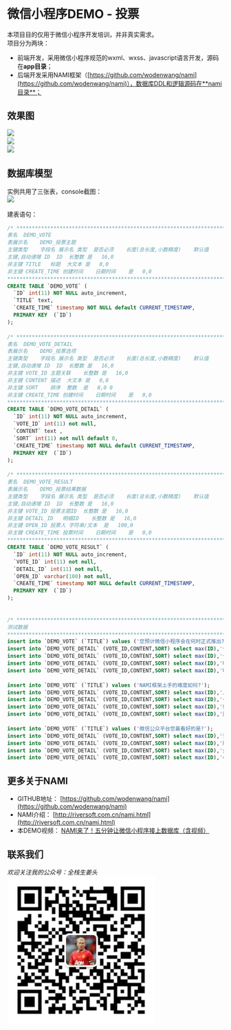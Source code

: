 # 微信小程序DEMO - 投票

本项目目的仅用于微信小程序开发培训，并非真实需求。<br/>
项目分为两块：<br/>
 - 前端开发，采用微信小程序规范的wxml、wxss、javascript语言开发，源码在**app目录**；
 - 后端开发采用NAMI框架（[https://github.com/wodenwang/nami](https://github.com/wodenwang/nami)），数据库DDL和逻辑源码在**nami目录**；

## 效果图
![](http://i.imgur.com/blLC2Ln.png)
<br/>
![](http://i.imgur.com/KCwnYkA.png)
<br/>
![](http://i.imgur.com/ZgPqjnZ.png)

## 数据库模型
实例共用了三张表，console截图：<br/>
![](http://i.imgur.com/doTCpJy.png)

建表语句：<br/>
```sql
/* *****************************************************************************
表名	DEMO_VOTE
表展示名	DEMO_投票主题
主键类型	字段名	展示名	类型	是否必须	长度(总长度,小数精度)	默认值
主键,自动递增	ID	ID	长整数	是	16,0	
非主键	TITLE	标题	大文本	是	0,0	
非主键	CREATE_TIME	创建时间	日期时间	是	0,0	
****************************************************************************** */
CREATE TABLE `DEMO_VOTE` (
  `ID` int(11) NOT NULL auto_increment,
  `TITLE` text,
  `CREATE_TIME` timestamp NOT NULL default CURRENT_TIMESTAMP,
  PRIMARY KEY  (`ID`)
);

/* *****************************************************************************
表名	DEMO_VOTE_DETAIL
表展示名	DEMO_投票选项
主键类型	字段名	展示名	类型	是否必须	长度(总长度,小数精度)	默认值
主键,自动递增	ID	ID	长整数	是	16,0	
非主键	VOTE_ID	主题关联	长整数	是	16,0	
非主键	CONTENT	描述	大文本	是	0,0	
非主键	SORT	排序	整数	是	8,0	0
非主键	CREATE_TIME	创建时间	日期时间	是	0,0	
****************************************************************************** */
CREATE TABLE `DEMO_VOTE_DETAIL` (
  `ID` int(11) NOT NULL auto_increment,
  `VOTE_ID` int(11) not null,
  `CONTENT` text ,
  `SORT` int(11) not null default 0,
  `CREATE_TIME` timestamp NOT NULL default CURRENT_TIMESTAMP,
  PRIMARY KEY  (`ID`)
);

/* *****************************************************************************
表名	DEMO_VOTE_RESULT
表展示名	DEMO_投票结果数据
主键类型	字段名	展示名	类型	是否必须	长度(总长度,小数精度)	默认值
主键,自动递增	ID	ID	长整数	是	16,0	
非主键	VOTE_ID	投票主题ID	长整数	是	16,0	
非主键	DETAIL_ID	明细ID	长整数	是	16,0	
非主键	OPEN_ID	投票人	字符串/文本	是	100,0	
非主键	CREATE_TIME	投票时间	日期时间	是	0,0	
****************************************************************************** */
CREATE TABLE `DEMO_VOTE_RESULT` (
  `ID` int(11) NOT NULL auto_increment,
  `VOTE_ID` int(11) not null,
  `DETAIL_ID` int(11) not null,
  `OPEN_ID` varchar(100) not null,
  `CREATE_TIME` timestamp NOT NULL default CURRENT_TIMESTAMP,
  PRIMARY KEY  (`ID`)
);


/* *****************************************************************************
测试数据
****************************************************************************** */
insert into `DEMO_VOTE` (`TITLE`) values ('您预计微信小程序会在何时正式推出?');
insert into `DEMO_VOTE_DETAIL` (VOTE_ID,CONTENT,SORT) select max(ID),'十一月',0 from `DEMO_VOTE`;
insert into `DEMO_VOTE_DETAIL` (VOTE_ID,CONTENT,SORT) select max(ID),'十二月',1 from `DEMO_VOTE`;
insert into `DEMO_VOTE_DETAIL` (VOTE_ID,CONTENT,SORT) select max(ID),'明年一月',2 from `DEMO_VOTE`;
insert into `DEMO_VOTE_DETAIL` (VOTE_ID,CONTENT,SORT) select max(ID),'明年二月之后',3 from `DEMO_VOTE`;

insert into `DEMO_VOTE` (`TITLE`) values ('NAMI框架上手的难度如何?');
insert into `DEMO_VOTE_DETAIL` (VOTE_ID,CONTENT,SORT) select max(ID),'上手很简单',0 from `DEMO_VOTE`;
insert into `DEMO_VOTE_DETAIL` (VOTE_ID,CONTENT,SORT) select max(ID),'一般不算难',1 from `DEMO_VOTE`;
insert into `DEMO_VOTE_DETAIL` (VOTE_ID,CONTENT,SORT) select max(ID),'很难',2 from `DEMO_VOTE`;
insert into `DEMO_VOTE_DETAIL` (VOTE_ID,CONTENT,SORT) select max(ID),'压根不看',3 from `DEMO_VOTE`;

insert into `DEMO_VOTE` (`TITLE`) values ('微信公众平台您最看好的是?');
insert into `DEMO_VOTE_DETAIL` (VOTE_ID,CONTENT,SORT) select max(ID),'订阅号',0 from `DEMO_VOTE`;
insert into `DEMO_VOTE_DETAIL` (VOTE_ID,CONTENT,SORT) select max(ID),'服务号',1 from `DEMO_VOTE`;
insert into `DEMO_VOTE_DETAIL` (VOTE_ID,CONTENT,SORT) select max(ID),'企业号',2 from `DEMO_VOTE`;
insert into `DEMO_VOTE_DETAIL` (VOTE_ID,CONTENT,SORT) select max(ID),'小程序',3 from `DEMO_VOTE`;
```

## 更多关于NAMI
- GITHUB地址： [https://github.com/wodenwang/nami](https://github.com/wodenwang/nami)
- NAMI介绍： [http://riversoft.com.cn/nami.html](http://riversoft.com.cn/nami.html)
- 本DEMO视频： [NAMI来了！五分钟让微信小程序接上数据库（含视频）](http://mp.weixin.qq.com/s?__biz=MzI2MDE0MjA5MQ==&mid=2247483854&idx=1&sn=5c80bf25dbbbc7637c758929bf5d237d&chksm=ea6f64aadd18edbc6bf84be857711886f072d01c5bd07804befeb77e82e7283569187c1fb178#rd)

## 联系我们
*欢迎关注我的公众号：全栈生姜头* <br/>
![](https://github.com/wodenwang/weixin-xiaochengxu-kuaidi/raw/master/screen/shengjiangtou_small.jpg)
